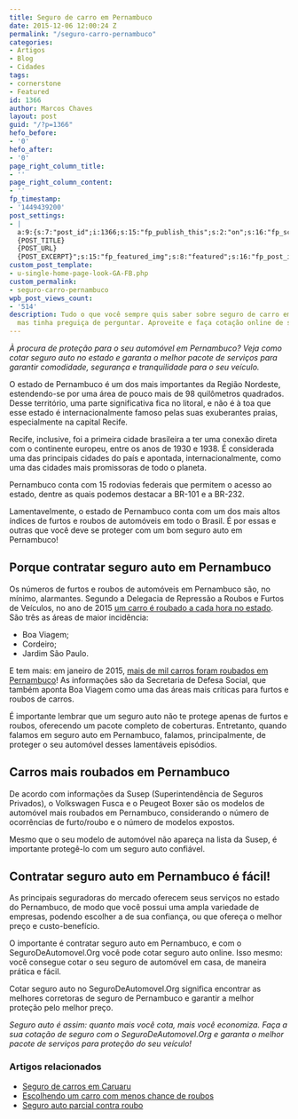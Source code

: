 ```yaml
---
title: Seguro de carro em Pernambuco
date: 2015-12-06 12:00:24 Z
permalink: "/seguro-carro-pernambuco"
categories:
- Artigos
- Blog
- Cidades
tags:
- cornerstone
- Featured
id: 1366
author: Marcos Chaves
layout: post
guid: "/?p=1366"
hefo_before:
- '0'
hefo_after:
- '0'
page_right_column_title:
- ''
page_right_column_content:
- ''
fp_timestamp:
- '1449439200'
post_settings:
- |
  a:9:{s:7:"post_id";i:1366;s:15:"fp_publish_this";s:2:"on";s:16:"fp_schedule_this";s:3:"yes";s:11:"fp_datetime";s:16:"2015/12/06 20:00";s:18:"fp_timezone_offset";s:3:"120";s:8:"msg_body";s:66:"Novo post no {SITE_NAME}
  {POST_TITLE}
  {POST_URL}
  {POST_EXCERPT}";s:15:"fp_featured_img";s:8:"featured";s:16:"fp_post_img_text";s:0:"";s:5:"pages";a:2:{i:0;s:3:"own";i:1;s:15:"520743491417556";}}
custom_post_template:
- u-single-home-page-look-GA-FB.php
custom_permalink:
- seguro-carro-pernambuco
wpb_post_views_count:
- '514'
description: Tudo o que você sempre quis saber sobre seguro de carro em Pernambuco,
  mas tinha preguiça de perguntar. Aproveite e faça cotação online de seguro auto!
---
```


_À procura de proteção para o seu automóvel em Pernambuco? Veja como cotar seguro auto no estado e garanta o melhor pacote de serviços para garantir comodidade, segurança e tranquilidade para o seu veículo._

O estado de Pernambuco é um dos mais importantes da Região Nordeste, estendendo-se por uma área de pouco mais de 98 quilômetros quadrados. Desse território, uma parte significativa fica no litoral, e não é à toa que esse estado é internacionalmente famoso pelas suas exuberantes praias, especialmente na capital Recife.

Recife, inclusive, foi a primeira cidade brasileira a ter uma conexão direta com o continente europeu, entre os anos de 1930 e 1938. É considerada uma das principais cidades do país e apontada, internacionalmente, como uma das cidades mais promissoras de todo o planeta.

Pernambuco conta com 15 rodovias federais que permitem o acesso ao estado, dentre as quais podemos destacar a BR-101 e a BR-232.

Lamentavelmente, o estado de Pernambuco conta com um dos mais altos índices de furtos e roubos de automóveis em todo o Brasil. É por essas e outras que você deve se proteger com um bom seguro auto em Pernambuco!

## Porque contratar seguro auto em Pernambuco

Os números de furtos e roubos de automóveis em Pernambuco são, no mínimo, alarmantes. Segundo a Delegacia de Repressão a Roubos e Furtos de Veículos, no ano de 2015 [um carro é roubado a cada hora no estado](http://www.diariodepernambuco.com.br/app/noticia/vida-urbana/2015/06/09/interna_vidaurbana,580223/pernambuco-registra-um-roubo-de-carro-por-hora.shtml). São três as áreas de maior incidência:

  * Boa Viagem;
  * Cordeiro;
  * Jardim São Paulo.

E tem mais: em janeiro de 2015, [mais de mil carros foram roubados em Pernambuco](http://g1.globo.com/pernambuco/noticia/2015/03/em-um-mes-mais-de-mil-carros-e-motos-foram-roubados-em-pe.html)! As informações são da Secretaria de Defesa Social, que também aponta Boa Viagem como uma das áreas mais críticas para furtos e roubos de carros.

É importante lembrar que um seguro auto não te protege apenas de furtos e roubos, oferecendo um pacote completo de coberturas. Entretanto, quando falamos em seguro auto em Pernambuco, falamos, principalmente, de proteger o seu automóvel desses lamentáveis episódios.

## Carros mais roubados em Pernambuco

De acordo com informações da Susep (Superintendência de Seguros Privados), o Volkswagen Fusca e o Peugeot Boxer são os modelos de automóvel mais roubados em Pernambuco, considerando o número de ocorrências de furto/roubo e o número de modelos expostos.

Mesmo que o seu modelo de automóvel não apareça na lista da Susep, é importante protegê-lo com um seguro auto confiável.

## Contratar seguro auto em Pernambuco é fácil!

As principais seguradoras do mercado oferecem seus serviços no estado do Pernambuco, de modo que você possui uma ampla variedade de empresas, podendo escolher a de sua confiança, ou que ofereça o melhor preço e custo-benefício.

O importante é contratar seguro auto em Pernambuco, e com o SeguroDeAutomovel.Org você pode cotar seguro auto online. Isso mesmo: você consegue cotar o seu seguro de automóvel em casa, de maneira prática e fácil.

Cotar seguro auto no SeguroDeAutomovel.Org significa encontrar as melhores corretoras de seguro de Pernambuco e garantir a melhor proteção pelo melhor preço.

_Seguro auto é assim: quanto mais você cota, mais você economiza. Faça a sua cotação de seguro com o SeguroDeAutomovel.Org e garanta o melhor pacote de serviços para proteção do seu veículo!_

### Artigos relacionados

  * <a href="/seguro-auto-caruaru" target="_blank">Seguro de carros em Caruaru</a>
  * <a href="/carros-menos-chances-roubos" target="_blank">Escolhendo um carro com menos chance de roubos</a>
  * <a href="/seguro-auto-parcial-roubo" target="_blank">Seguro auto parcial contra roubo</a>